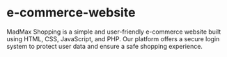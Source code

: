 # e-commerce-website
MadMax Shopping is a simple and user-friendly e-commerce website built using HTML, CSS, JavaScript, and PHP. Our platform offers a secure login system to protect user data and ensure a safe shopping experience.
